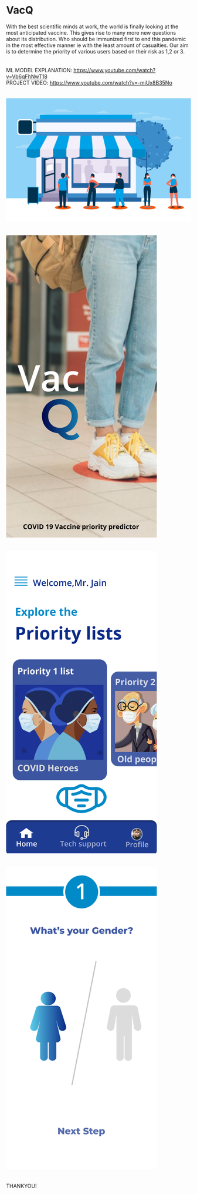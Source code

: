 # VacQ
With the best scientific minds at work, the world is finally looking at the most anticipated vaccine. This gives rise to many more new questions about its distribution. Who should be immunized first to end this pandemic in the most effective manner ie with the least amount of casualties. Our aim is to determine the priority of various users based on their risk as 1,2 or 3. <br/><br/><br/>
ML MODEL EXPLANATION: https://www.youtube.com/watch?v=Vb6qFhNwT18 <br/>
PROJECT VIDEO: https://www.youtube.com/watch?v=-miUx8B35No
<br/><br/><br/>
![image](AppDesign/VacQ.jpg)<br/><br/><br/>
![image](AppDesign/Google%20Pixel%202%20XL%20-%201.png)<br/><br/><br/>
![image](AppDesign/Google%20Pixel%202%20XL%20-%2012.png)<br/><br/><br/>
![image](AppDesign/Google%20Pixel%202%20XL%20-%206.png)<br/><br/><br/>
THANKYOU!
